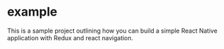 # example
This is a sample project outlining how you can build a simple React Native application with Redux and react navigation.
